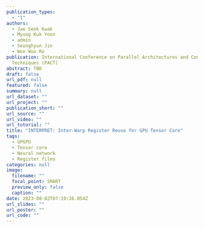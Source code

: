```yaml
---
publication_types:
  - "1"
authors:
  - Jae Seok Kwak
  - Myung Kuk Yoon
  - admin
  - Seunghyun Jin
  - Won Woo Ro
publication: International Conference on Parallel Architectures and Compilation
  Techniques (PACT)
abstract: TBD
draft: false
url_pdf: null
featured: false
summary: null
url_dataset: ""
url_project: ""
publication_short: ""
url_source: ""
url_video: ""
url_tutorial: ""
title: "INTERPRET: Inter-Warp Register Reuse for GPU Tensor Core"
tags:
  - GPGPU
  - Tensor core
  - Neural network
  - Register files
categories: null
image:
  filename: ""
  focal_point: SMART
  preview_only: false
  caption: ""
date: 2023-08-02T07:19:26.054Z
url_slides: ""
url_poster: ""
url_code: ""
---
```

